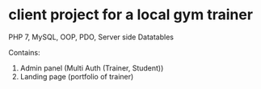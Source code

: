 # client project for a local gym trainer
PHP 7, MySQL, OOP, PDO, Server side Datatables

Contains:
1. Admin panel (Multi Auth (Trainer, Student))
2. Landing page (portfolio of trainer)

